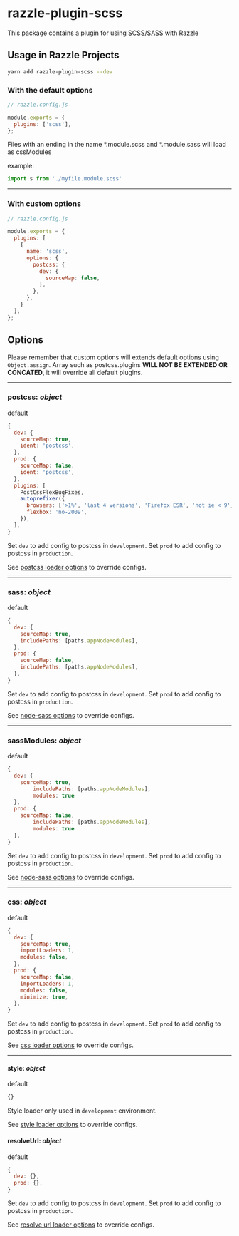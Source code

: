 # razzle-plugin-scss

This package contains a plugin for using [SCSS/SASS](https://sass-lang.com/) with Razzle

## Usage in Razzle Projects

```bash
yarn add razzle-plugin-scss --dev
```

### With the default options

```js
// razzle.config.js

module.exports = {
  plugins: ['scss'],
};
```
Files with an ending in the name *.module.scss and *.module.sass will load as cssModules

example:

```jsx
import s from './myfile.module.scss'
```
---

### With custom options

```js
// razzle.config.js

module.exports = {
  plugins: [
    {
      name: 'scss',
      options: {
        postcss: {
          dev: {
            sourceMap: false,
          },
        },
      },
    }
  ],
};
```

## Options

Please remember that custom options will extends default options using `Object.assign`.
Array such as postcss.plugins __WILL NOT BE EXTENDED OR CONCATED__, it will override all default plugins.

---

### postcss: _object_

default

```js
{
  dev: {
    sourceMap: true,
    ident: 'postcss',
  },
  prod: {
    sourceMap: false,
    ident: 'postcss',
  },
  plugins: [
    PostCssFlexBugFixes,
    autoprefixer({
      browsers: ['>1%', 'last 4 versions', 'Firefox ESR', 'not ie < 9'],
      flexbox: 'no-2009',
    }),
  ],
}
```

Set `dev` to add config to postcss in `development`.
Set `prod` to add config to postcss in `production`.

See [postcss loader options](https://github.com/postcss/postcss-loader#options) to override configs.

---

### sass: _object_

default

```js
{
  dev: {
    sourceMap: true,
    includePaths: [paths.appNodeModules],
  },
  prod: {
    sourceMap: false,
    includePaths: [paths.appNodeModules],
  },
}
```

Set `dev` to add config to postcss in `development`.
Set `prod` to add config to postcss in `production`.

See [node-sass options](https://github.com/sass/node-sass#options) to override configs.

---

### sassModules: _object_

default

```js
{
  dev: {
    sourceMap: true,
		includePaths: [paths.appNodeModules],
		modules: true
  },
  prod: {
    sourceMap: false,
		includePaths: [paths.appNodeModules],
		modules: true
  },
}
```

Set `dev` to add config to postcss in `development`.
Set `prod` to add config to postcss in `production`.

See [node-sass options](https://github.com/sass/node-sass#options) to override configs.

---
### css: _object_

default

```js
{
  dev: {
    sourceMap: true,
    importLoaders: 1,
    modules: false,
  },
  prod: {
    sourceMap: false,
    importLoaders: 1,
    modules: false,
    minimize: true,
  },
}
```

Set `dev` to add config to postcss in `development`.
Set `prod` to add config to postcss in `production`.

See [css loader options](https://github.com/webpack-contrib/css-loader#options) to override configs.

---

#### style: _object_

default

```js
{}
```

Style loader only used in `development` environment.

See [style loader options](https://github.com/webpack-contrib/style-loader#options) to override configs.

#### resolveUrl: _object_

default

```js
{
  dev: {},
  prod: {},
}
```

Set `dev` to add config to postcss in `development`.
Set `prod` to add config to postcss in `production`.

See [resolve url loader options](https://github.com/bholloway/resolve-url-loader#options) to override configs.